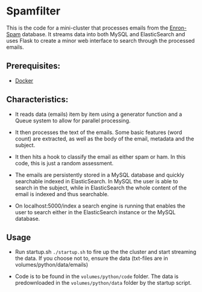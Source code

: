 # Spamfilter

This is the code for a mini-cluster that processes emails from the [Enron-Spam](http://www.aueb.gr/users/ion/data/enron-spam/) database. It streams data into both MySQL and ElasticSearch and uses Flask to create a minor web interface to search through the processed emails.

## Prerequisites:

- [Docker](https://www.docker.com)

## Characteristics:

- It reads data (emails) item by item using a generator function and a Queue system to allow for parallel processing.

- It then processes the text of the emails. Some basic features (word count) are extracted, as well as the body of the email, metadata and the subject.

- It then hits a hook to classify the email as either spam or ham. In this code, this is just a random assessment.

- The emails are persistently stored in a MySQL database and quickly searchable indexed in ElasticSearch. In MySQL the user is able to search in the subject, while in ElasticSearch the whole content of the email is indexed and thus searchable.

- On localhost:5000/index a search engine is running that enables the user to search either in the ElasticSearch instance or the MySQL database.

## Usage

- Run startup.sh ```./startup.sh``` to fire up the the cluster and start streaming the data. If you choose not to, ensure the data (txt-files are in volumes/python/data/emails)

- Code is to be found in the ```volumes/python/code``` folder. The data is predownloaded in the ```volumes/python/data``` folder by the startup script.
